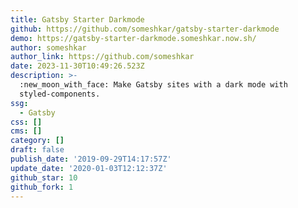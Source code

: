 ```yaml
---
title: Gatsby Starter Darkmode
github: https://github.com/someshkar/gatsby-starter-darkmode
demo: https://gatsby-starter-darkmode.someshkar.now.sh/
author: someshkar
author_link: https://github.com/someshkar
date: 2023-11-30T10:49:26.523Z
description: >-
  :new_moon_with_face: Make Gatsby sites with a dark mode with
  styled-components.
ssg:
  - Gatsby
css: []
cms: []
category: []
draft: false
publish_date: '2019-09-29T14:17:57Z'
update_date: '2020-01-03T12:12:37Z'
github_star: 10
github_fork: 1
---
```

